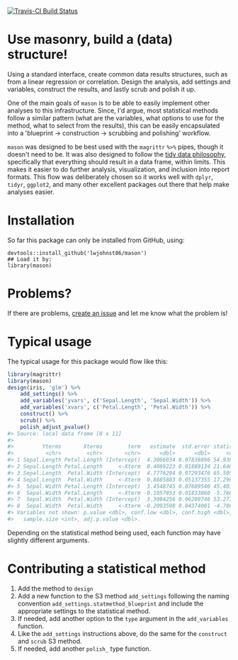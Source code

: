 <!-- README.md is generated from README.Rmd. Please edit that file -->
[![Travis-CI Build Status](https://travis-ci.org/lwjohnst86/mason.svg?branch=master)](https://travis-ci.org/lwjohnst86/mason)

Use masonry, build a (data) structure!
======================================

Using a standard interface, create common data results structures, such as from a linear regression or correlation. Design the analysis, add settings and variables, construct the results, and lastly scrub and polish it up.

One of the main goals of `mason` is to be able to easily implement other analyses to this infrastructure. Since, I'd argue, most statistical methods follow a similar pattern (what are the variables, what options to use for the method, what to select from the results), this can be easily encapsulated into a 'blueprint -&gt; construction -&gt; scrubbing and polishing' workflow.

`mason` was designed to be best used with the `magrittr` `%>%` pipes, though it doesn't need to be. It was also designed to follow the [tidy data philosophy](https://cran.r-project.org/web/packages/tidyr/vignettes/tidy-data.html), specifically that everything should result in a data frame, within limits. This makes it easier to do further analysis, visualization, and inclusion into report formats. This flow was deliberately chosen so it works well with `dplyr`, `tidyr`, `ggplot2`, and many other excellent packages out there that help make analyses easier.

Installation
============

So far this package can only be installed from GitHub, using:

    devtools::install_github('lwjohnst86/mason')
    ## Load it by:
    library(mason)

Problems?
=========

If there are problems, [create an issue](https://github.com/lwjohnst86/mason/issues) and let me know what the problem is!

Typical usage
=============

The typical usage for this package would flow like this:

``` r
library(magrittr)
library(mason)
design(iris, 'glm') %>%
    add_settings() %>%
    add_variables('yvars', c('Sepal.Length', 'Sepal.Width')) %>%
    add_variables('xvars', c('Petal.Length', 'Petal.Width')) %>%
    construct() %>%
    scrub() %>%
    polish_adjust_pvalue()
#> Source: local data frame [8 x 11]
#> 
#>         Yterms       Xterms        term   estimate  std.error statistic
#>          <chr>        <chr>       <chr>      <dbl>      <dbl>     <dbl>
#> 1 Sepal.Length Petal.Length (Intercept)  4.3066034 0.07838896 54.938900
#> 2 Sepal.Length Petal.Length     <-Xterm  0.4089223 0.01889134 21.646019
#> 3 Sepal.Length  Petal.Width (Intercept)  4.7776294 0.07293476 65.505517
#> 4 Sepal.Length  Petal.Width     <-Xterm  0.8885803 0.05137355 17.296454
#> 5  Sepal.Width Petal.Length (Intercept)  3.4548745 0.07609540 45.401882
#> 6  Sepal.Width Petal.Length     <-Xterm -0.1057853 0.01833860 -5.768449
#> 7  Sepal.Width  Petal.Width (Intercept)  3.3084256 0.06209746 53.277950
#> 8  Sepal.Width  Petal.Width     <-Xterm -0.2093598 0.04374001 -4.786461
#> Variables not shown: p.value <dbl>, conf.low <dbl>, conf.high <dbl>,
#>   sample.size <int>, adj.p.value <dbl>.
```

Depending on the statistical method being used, each function may have slightly different arguments.

Contributing a statistical method
=================================

1.  Add the method to `design`
2.  Add a new function to the S3 method `add_settings` following the naming convention `add_settings.statmethod_blueprint` and include the appropriate settings to the statistical method.
3.  If needed, add another option to the `type` argument in the `add_variables` function.
4.  Like the `add_settings` instructions above, do the same for the `construct` and `scrub` S3 method.
5.  If needed, add another `polish_` type function.
